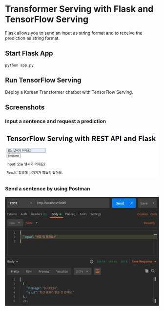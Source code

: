 # Transformer Serving with Flask and TensorFlow Serving
Flask allows you to send an input as string format and to receive the prediction as string format.

## Start Flask App
~~~
python app.py
~~~

## Run TensorFlow Serving
Deploy a Korean Transformer chatbot with TensorFlow Serving.

## Screenshots
### Input a sentence and request a prediction
![Request Prediction](transformer_serving_flask.PNG)

### Send a sentence by using Postman
![Postman Test](transformer_serving_flask_postman.PNG)